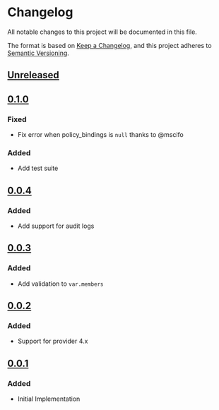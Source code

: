 # Changelog

All notable changes to this project will be documented in this file.

The format is based on [Keep a Changelog](https://keepachangelog.com/en/1.0.0/),
and this project adheres to [Semantic Versioning](https://semver.org/spec/v2.0.0.html).

## [Unreleased]

## [0.1.0]

### Fixed

- Fix error when policy_bindings is `null` thanks to @mscifo

### Added

- Add test suite

## [0.0.4]

### Added

- Add support for audit logs

## [0.0.3]

### Added

- Add validation to `var.members`

## [0.0.2]

### Added

- Support for provider 4.x

## [0.0.1]

### Added

- Initial Implementation

[unreleased]: https://github.com/mineiros-io/terraform-google-folder-iam/compare/v0.1.0...HEAD
[0.1.0]: https://github.com/mineiros-io/terraform-google-folder-iam/compare/v0.0.4...v0.1.0
[0.0.4]: https://github.com/mineiros-io/terraform-google-folder-iam/compare/v0.0.3...v0.0.4
[0.0.3]: https://github.com/mineiros-io/terraform-google-folder-iam/compare/v0.0.2...v0.0.3
[0.0.2]: https://github.com/mineiros-io/terraform-google-folder-iam/compare/v0.0.1...v0.0.2
[0.0.1]: https://github.com/mineiros-io/terraform-google-folder-iam/releases/tag/v0.0.1
